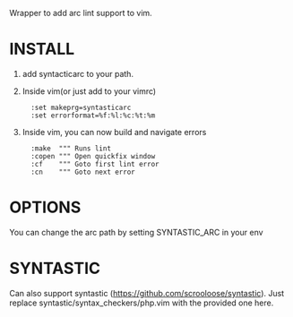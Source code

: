 Wrapper to add arc lint support to vim.

INSTALL
=======

1. add syntacticarc to your path.
2. Inside vim(or just add to your vimrc)

         :set makeprg=syntasticarc
         :set errorformat=%f:%l:%c:%t:%m

3. Inside vim, you can now build and navigate errors

         :make  """ Runs lint
         :copen """ Open quickfix window
         :cf    """ Goto first lint error
         :cn    """ Goto next error
         

OPTIONS
=======

You can change the arc path by setting SYNTASTIC_ARC in your env


SYNTASTIC
=========

Can also support syntastic (https://github.com/scrooloose/syntastic).
Just replace syntastic/syntax_checkers/php.vim with the provided one here.
